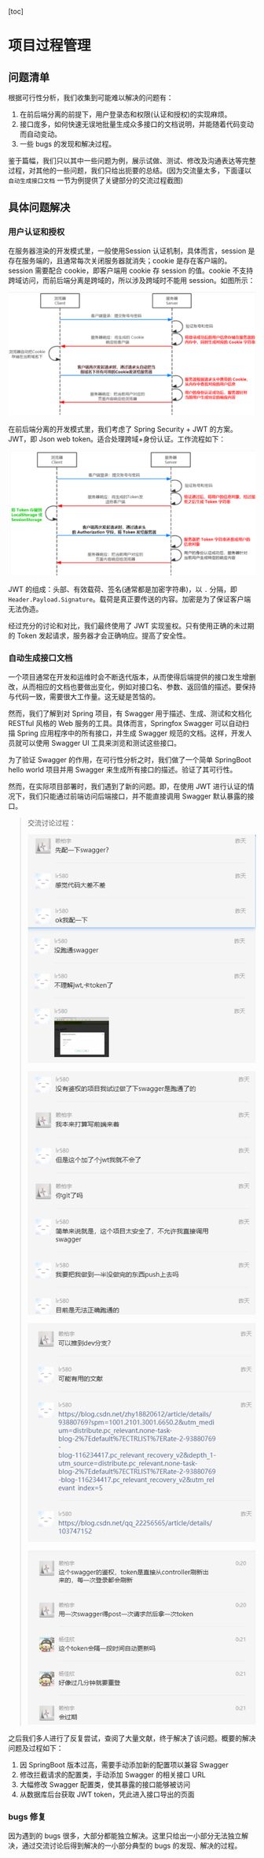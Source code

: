 [toc]



# 项目过程管理

## 问题清单

根据可行性分析，我们收集到可能难以解决的问题有：

1. 在前后端分离的前提下，用户登录态和权限(认证和授权)的实现麻烦。
2. 接口庞多，如何快速无误地批量生成众多接口的文档说明，并能随着代码变动而自动变动。
3. 一些 bugs 的发现和解决过程。

鉴于篇幅，我们只以其中一些问题为例，展示试做、测试、修改及沟通表达等完整过程，对其他的一些问题，我们只给出扼要的总结。(因为交流量太多，下面谨以 `自动生成接口文档` 一节为例提供了关键部分的交流过程截图)



## 具体问题解决

### 用户认证和授权

在服务器渲染的开发模式里，一般使用Session 认证机制，具体而言，session 是存在服务端的，且通常每次关闭服务器就消失；cookie 是存在客户端的。session 需要配合 cookie，即客户端用 cookie 存 session 的值。cookie 不支持跨域访问，而前后端分离是跨域的，所以涉及跨域时不能用 session。如图所示：

![image-20230108222008164](img/image-20230108222008164.png)

在前后端分离的开发模式里，我们考虑了 Spring Security + JWT 的方案。JWT，即 Json web token。适合处理跨域+身份认证。工作流程如下：

![image-20230108223216663](img/image-20230108223216663.png)

 JWT 的组成：头部、有效载荷、签名(通常都是加密字符串)，以 `.` 分隔，即 `Header.Payload.Signature`。载荷是真正要传送的内容。加密是为了保证客户端无法伪造。

经过充分的讨论和对比，我们最终使用了 JWT 实现鉴权。只有使用正确的未过期的 Token 发起请求，服务器才会正确响应。提高了安全性。



### 自动生成接口文档

一个项目通常在开发和运维时会不断迭代版本，从而使得后端提供的接口发生增删改，从而相应的文档也要做出变化，例如对接口名、参数、返回值的描述。要保持与代码一致，需要很大工作量。这无疑是苦恼的。

然而，我们了解到对 Spring 项目，有 Swagger 用于描述、生成、测试和文档化 RESTful 风格的 Web 服务的工具。具体而言，Springfox Swagger 可以自动扫描 Spring 应用程序中的所有接口，并生成 Swagger 规范的文档。这样，开发人员就可以使用 Swagger UI 工具来浏览和测试这些接口。

为了验证 Swagger 的作用，在可行性分析之时，我们做了一个简单 SpringBoot hello world 项目并用 Swagger 来生成所有接口的描述。验证了其可行性。

然而，在实际项目部署时，我们遇到了新的问题。即，在使用 JWT 进行认证的情况下，我们只能通过前端访问后端接口，并不能直接调用 Swagger 默认暴露的接口。

> 交流讨论过程：
>
> ![image-20230108224745092](img/image-20230108224745092.png)
>
> ![image-20230108224814064](img/image-20230108224814064.png)
>
> ![image-20230108224827915](img/image-20230108224827915.png)
>
> ![image-20230108224906548](img/image-20230108224906548.png)

之后我们多人进行了反复尝试，查阅了大量文献，终于解决了该问题。概要的解决问题及过程如下：

1. 因 SpringBoot 版本过高，需要手动添加新的配置项以兼容 Swagger
2. 修改拦截请求的配置类，手动添加 Swagger 的相关接口 URL
3. 大幅修改 Swagger 配置类，使其暴露的接口能够被访问
4. 从数据库后台获取 JWT token，凭此进入接口导出的页面



### bugs 修复

因为遇到的 bugs 很多，大部分都能独立解决。这里只给出一小部分无法独立解决，通过交流讨论后得到解决的一小部分典型的 bugs 的发现、解决的过程。

